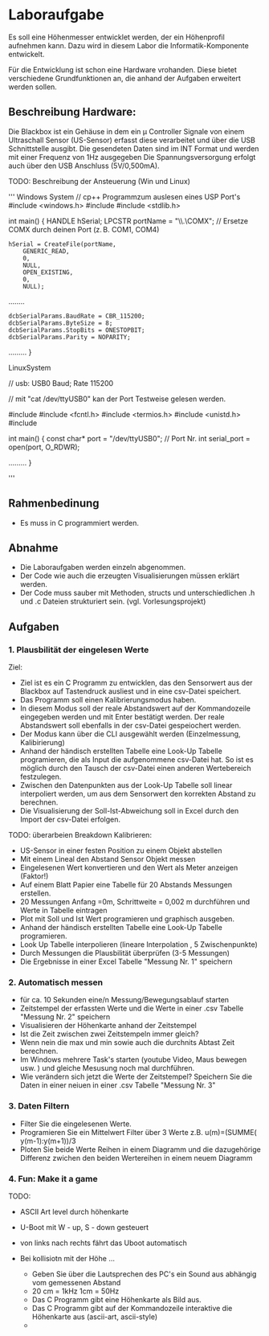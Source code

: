 # Laboraufgabe

Es soll eine Höhenmesser entwicklet werden, der ein Höhenprofil aufnehmen kann. Dazu wird in diesem Labor die Informatik-Komponente entwickelt.

Für die Entwicklung ist schon eine Hardware vrohanden. Diese bietet verschiedene Grundfunktionen an, die anhand der Aufgaben erweitert werden sollen.

## Beschreibung Hardware:

Die Blackbox ist ein Gehäuse in dem ein µ Controller Signale von einem Ultraschall Sensor (US-Sensor) erfasst diese verarbeitet und über die USB Schnittstelle ausgibt.
Die gesendeten Daten sind im INT Format und werden mit einer Frequenz von 1Hz ausgegeben
Die Spannungsversorgung erfolgt auch über den USB Anschluss (5V/0,500mA).

TODO: Beschreibung der Ansteuerung (Win und Linux)

'''
 Windows System 
// cp++ Programmzum auslesen eines USP Port's 
#include <windows.h>
#include <iostream>
#include <stdlib.h>

int main() {
    HANDLE hSerial;
    LPCSTR portName = "\\\\.\\COMX"; // Ersetze COMX durch deinen Port (z. B. COM1, COM4)

    hSerial = CreateFile(portName,
        GENERIC_READ,
        0,
        NULL,
        OPEN_EXISTING,
        0,
        NULL);
........

    dcbSerialParams.BaudRate = CBR_115200;   
    dcbSerialParams.ByteSize = 8;
    dcbSerialParams.StopBits = ONESTOPBIT;
    dcbSerialParams.Parity = NOPARITY;
.........
}

LinuxSystem 


// usb: USB0 Baud; Rate  115200

// mit "cat /dev/ttyUSB0" kan der Port Testweise gelesen werden.

#include <iostream>
#include <fcntl.h>
#include <termios.h>
#include <unistd.h>
#include <cstring>

int main() {
    const char* port = "/dev/ttyUSB0";  // Port Nr.
    int serial_port = open(port, O_RDWR);

   .........
}


'''


## Rahmenbedinung

- Es muss in C programmiert werden.

## Abnahme

- Die Laboraufgaben werden einzeln abgenommen.
- Der Code wie auch die erzeugten Visualisierungen müssen erklärt werden.
- Der Code muss sauber mit Methoden, structs und unterschiedlichen .h und .c Dateien strukturiert sein. (vgl. Vorlesungsprojekt)

## Aufgaben

### 1. Plausbilität der eingelesen Werte

Ziel: 

- Ziel ist es ein C Programm zu entwicklen, das den Sensorwert aus der Blackbox auf Tastendruck ausliest und in eine csv-Datei speichert. 
- Das Programm soll einen Kalibrierungsmodus haben. 
- In diesem Modus soll der reale Abstandswert auf der Kommandozeile eingegeben werden und mit Enter bestätigt werden. Der reale Abstandswert soll ebenfalls in der csv-Datei gespeiochert werden.
- Der Modus kann über die CLI ausgewählt werden (Einzelmessung, Kalibirierung)
- Anhand der händisch erstellten Tabelle eine Look-Up Tabelle programieren, die als Input die aufgenommene csv-Datei hat. So ist es möglich durch den Tausch der csv-Datei einen anderen Wertebereich festzulegen.
- Zwischen den Datenpunkten aus der Look-Up Tabelle soll linear interpoliert werden, um aus dem Sensorwert den korrekten Abstand zu berechnen.
- Die Visualisierung der Soll-Ist-Abweichung soll in Excel durch den Import der csv-Datei erfolgen.

TODO: überarbeien
Breakdown Kalibrieren:

   - US-Sensor in einer festen Position zu einem Objekt abstellen
   - Mit einem Lineal den Abstand Sensor Objekt messen
   - Eingelesenen Wert konvertieren und den Wert als Meter anzeigen (Faktor!)
   - Auf einem Blatt Papier eine Tabelle für 20 Abstands Messungen erstellen.
   - 20 Messungen Anfang =0m, Schrittweite = 0,002 m  durchführen und Werte in Tabelle eintragen
   - Plot mit Soll und Ist Wert programieren und graphisch ausgeben.
   - Anhand der händisch erstellten Tabelle eine Look-Up Tabelle programieren.
   - Look Up Tabelle interpolieren (lineare Interpolation , 5 Zwischenpunkte)
   - Durch Messungen die Plausbilität überprüfen (3-5 Messungen)
   - Die Ergebnisse in einer Excel Tabelle "Messung Nr. 1" speichern


### 2. Automatisch messen

   - für ca. 10 Sekunden eine/n Messung/Bewegungsablauf starten
   - Zeitstempel der erfassten Werte und die Werte in einer .csv Tabelle "Messung Nr. 2" speichern
   - Visualisieren der Höhenkarte anhand der Zeitstempel
   - Ist die Zeit zwischen zwei Zeitstempeln immer gleich?
   - Wenn nein die max und min sowie auch die durchnits Abtast Zeit berechnen.
   - Im Windows mehrere Task's starten (youtube Video, Maus bewegen usw. ) und gleiche Mesusung noch mal durchführen.
   - Wie verändern sich jetzt die Werte der Zeitstempel? Speichern Sie die Daten in einer neiuen in einer .csv Tabelle
     "Messung Nr. 3"


### 3. Daten Filtern

   - Filter Sie die eingelesenen Werte.
   - Programieren Sie ein Mittelwert Filter über 3 Werte  z.B. u(m)=(SUMME( y(m-1):y(m+1))/3
   - Ploten Sie beide Werte Reihen in einem Diagramm und die dazugehörige Differenz zwichen den beiden Wertereihen
     in einem neuem Diagramm

### 4. Fun: Make it a game

TODO:

- ASCII Art level durch höhenkarte
- U-Boot mit W - up, S - down gesteuert
- von links nach rechts fährt das Uboot automatisch
- Bei kollisiotn mit der Höhe ...

  - Geben Sie über die Lautsprechen des PC's ein Sound aus abhängig vom gemessenen Abstand
  - 20 cm = 1kHz  1cm = 50Hz
  - Das C Programm gibt eine Höhenkarte als Bild aus.
  - Das C Programm gibt auf der Kommandozeile interaktive die Höhenkarte aus (ascii-art, ascii-style)
  - 
